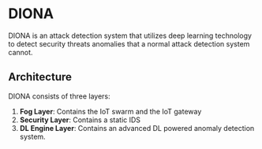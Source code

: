 # DIONA

DIONA is an attack detection system that utilizes deep learning technology to detect security threats anomalies that a normal attack detection system cannot.

## Architecture

DIONA consists of three layers:

1. **Fog Layer**: Contains the IoT swarm and the IoT gateway
2. **Security Layer**: Contains a static IDS
3. **DL Engine Layer**: Contains an advanced DL powered anomaly detection system.
